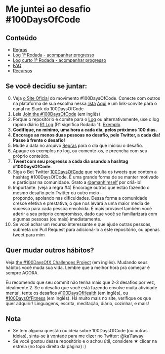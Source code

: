 # Me juntei ao desafio #100DaysOfCode

## Conteúdo
* [Regras](rules_pt-br.md)
* [Log 1ª Rodada - acompanhar progresso](log_pt-br.md)
* [Log curto 1ª Rodada - acompanhar progresso](r1-log_pt-br.md)
* [FAQ](FAQ_pt-br.md)
* [Recursos](resources_pt-br.md)

## Se você decidiu se juntar:
0. Veja [o Site Oficial](http://100daysofcode.com/) do movimento #100DaysOfCode.
 Conecte com outros na plataforma de sua escolha nessa [lista](https://www.100DaysOfCode.com/connect) 
[Aqui](https://join.slack.com/t/100xcode/shared_invite/enQtMjgyNTAzOTIwODM3LWJiZmIyYThhMmUyYzA3MmQyNDdjNWEwNjdiMWYyM2QwMzg3YjJlOWIzNzg2ZWVmY2M4ZGI5MDQ1NTgzM2Y3MjU) é um link-convite para o canal no Slack do 100DaysOfCode
1. Leia [Join the #100DaysOfCode](https://medium.freecodecamp.com/join-the-100daysofcode-556ddb4579e4)
(em inglês)
2. Forque o repositório e comite para o [Log](log_pt-br.md) ou alternativamente,
use o log rápido diário [R1 Log](r1-log_pt-br.md) (R1 significa Rodada 1). 
[Exemplo](https://github.com/Kallaway/100-days-kallaway-log).
3. **Codifique, no mínimo, uma hora a cada dia, pelos próximos 100 dias.**
4. **Encorage ao menos duas pessoas no desafio, pelo Twitter, a cada dia! 
Passe à frente o desafio!**
5. Mude a data no arquivo [Regras](rules_pt-br.md) para o dia que iniciou o 
desafio.
6. Apague os exemplos no log, ou comente-os, e preencha com seu próprio 
conteúdo.
7. **Tweet com seu progresso a cada dia usando a hashtag #100DaysOfCode.**
8. Siga o Bot Twitter [100DaysOfCode](https://twitter.com/_100DaysOfCode) que
retuíta os tweets que contem a hashtag #100DaysOfCode. É uma grande forma de 
se manter motivado e participar na comunidade. Grato a [@amanhimself](https://twitter.com/amanhimself) por criá-lo!
9. Importante: (veja a regra #4) 
Encorage outros que estão fazendo o mesmo desafio pelo Twitter ou outro meio -  
propondo, apoiando nas dificuldades. Dessa forma a comunidade cresce efetiva 
e prestativa, o que nos levará a uma maior média de sucesso para cada pessoa 
envolvida. É mais provável também você aderir a seu próprio compromisso, 
dado que você se familiarizará com algumas pessoas (ou mais) imediatamente.
10. Se você achar um recurso interessante e que ajude outras pessoas, submeta
 um Pull Request para adicioná-lo a este repositório, ou apenas tweet para mim

## Quer mudar outros hábitos? 
Veja [the #100DaysOfX Challenges Project](http://100daysofx.com/) (em inglês). 
Mudando seus hábitos você muda sua vida. Lembre que a melhor hora pra começar
 é sempre AGORA.

Eu recomendo que seu commit não tenha mais que 2-3 desafios por vez, 
idealmente 2. Se o desafio que você está fazendo envolve muita atividade 
mental, tente os desafios  [#100DaysOfHealth](http://100daysofx.com/where-x-is/health/) 
(em inglês), ou [#100DaysOfFitness](http://100daysofx.com/challenges/) (em 
inglês). Há muito mais no site, verifique os que quer adquirir! Linguagens, 
escrita, meditação, diário, cozinhar, e mais! 

## Nota
* Se tem alguma questão ou ideia sobre 100DaysOfCode (ou outras ideias), 
sinta-se à vontade para me dizer no Twitter: [@ka11away](https://twitter.com/ka11away)
* Se você gostou desse repositório e o achou útil, considere &#9733; 
clicar na estrela (no topo direito da página) :)
